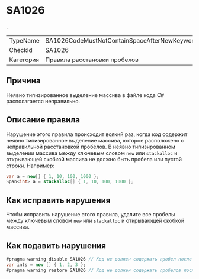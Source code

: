 ﻿# SA1026

<table>
<tr>
  <td>TypeName</td>
  <td>SA1026CodeMustNotContainSpaceAfterNewKeywordInImplicitlyTypedArrayAllocation</td>.
</tr>
<tr>
  <td>CheckId</td>
  <td>SA1026</td>
</tr>
<tr>
  <td>Категория</td>
  <td>Правила расстановки пробелов</td>
</tr>
</table>

## Причина

Неявно типизированное выделение массива в файле кода C# располагается неправильно.

## Описание правила

Нарушение этого правила происходит всякий раз, когда код содержит неявно типизированное выделение массива, которое расположено с неправильной расстановкой пробелов. В неявно типизированном выделении массива между ключевым словом `new` или `stackalloc` и открывающей скобкой массива не должно быть пробела или пустой строки. Например:

```csharp
var a = new[] { 1, 10, 100, 1000 };
Span<int> a = stackalloc[] { 1, 10, 100, 1000 };
```

## Как исправить нарушения

Чтобы исправить нарушение этого правила, удалите все пробелы между ключевым словом `new` или `stackalloc` и открывающей скобкой массива.

## Как подавить нарушения

```csharp
#pragma warning disable SA1026 // Код не должен содержать пробел после ключевого слова new или stackalloc при неявно типизированном выделении массива
var ints = new [] { 1, 2, 3 };
#pragma warning restore SA1026 // Код не должен содержать пробелов после ключевого слова new или stackalloc при неявно типизированном выделении массива
```